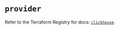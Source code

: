 # `provider`

Refer to the Terraform Registry for docs: [`clickhouse`](https://registry.terraform.io/providers/clickhouse/clickhouse/3.5.4/docs).
